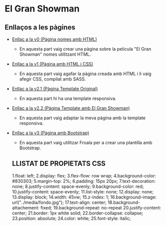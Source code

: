# El Gran Showman
## Enllaços a les pàgines
- [Enllaç a la v0 (Pàgina nomes amb HTML)](https://alexxx-28.github.io/AA-1.2.3/v0%20html/index.html)
  - En aquesta part vaig crear una pàgina sobre la pelicula "El Gran Showman" nomes utilitzant HTML.
- [Enllaç a la v1 (Pàgina amb HTML i CSS)](https://alexxx-28.github.io/AA-1.2.3/v1%20html-css/)
  - En aquesta part vaig agafar la pàgina creada amb HTML i li vaig afegir CSS, compilat amb SASS.
- [Enllaç a la v2.1 (Pàgina Template Original)](https://alexxx-28.github.io/AA-1.2.3/v2/v2.1%20template%20original/index.html)
  - En aquesta part hi ha una template responsiva.
- [Enllaç a la v2.2 (Pàgina Template amb El Gran Showman)](https://alexxx-28.github.io/AA-1.2.3/v2/v2.2%20template%20peli/index.html)
  - En aquesta part vaig adaptar la meva pàgina amb la template responsiva.
- [Enllaç a la v3 (Pàgina amb Bootstrap)](https://alexxx-28.github.io/AA-1.2.3/v3%20bootstrap/index.html)
  - En aquesta part vaig utilitzar Froala per a crear una plantilla amb Bootstrap.
  
  ## LLISTAT DE PROPIETATS CSS

  1.float: left;
  2.display: flex;
  3.flex-flow: row wrap;
  4.background-color: #830303;
  5.margin-top: 2%;
  6.padding: 15px 20px;
  7.text-decoration: none;
  8.justify-content: space-evenly;
  9.background-color: red;
  10.justify-content: space-evenly;
  11.list-style: none;
  12.display: none;
  13.display: block;
  14.width: 45vw;
  15.z-index: 1;
  16.background-image: url("../media/fondo.jpg");
  17.text-align: center;
  18.background-attachement: fixed;
  19.background-repeat: no-repeat
  20.justify-content: center;
  21.border: 1px white solid;
  22.border-collapse: collapse;
  23.position: absolute;
  24.color: white;
  25.font-style: italic;
